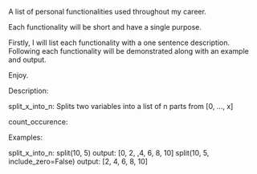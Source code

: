 A list of personal functionalities used throughout my career.

Each functionality will be short and have a single purpose.

Firstly, I will list each functionality with a one sentence description. Following each functionality will be demonstrated along with an example and output. 

Enjoy.

Description:

split_x_into_n: Splits two variables into a list of n parts from [0, ..., x] 

count_occurence:


Examples:

split_x_into_n:
split(10, 5)
output: [0, 2, ,4, 6, 8, 10]
split(10, 5, include_zero=False)
output: [2, 4, 6, 8, 10]
